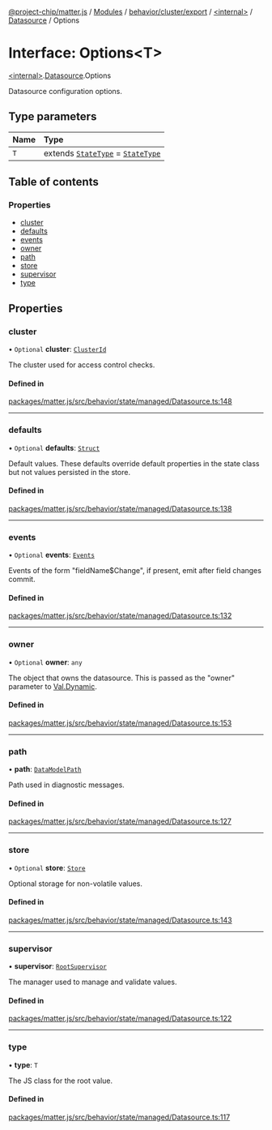 [@project-chip/matter.js](../README.md) / [Modules](../modules.md) / [behavior/cluster/export](../modules/behavior_cluster_export.md) / [\<internal\>](../modules/behavior_cluster_export._internal_.md) / [Datasource](../modules/behavior_cluster_export._internal_.Datasource.md) / Options

# Interface: Options\<T\>

[\<internal\>](../modules/behavior_cluster_export._internal_.md).[Datasource](../modules/behavior_cluster_export._internal_.Datasource.md).Options

Datasource configuration options.

## Type parameters

| Name | Type |
| :------ | :------ |
| `T` | extends [`StateType`](behavior_cluster_export._internal_.StateType.md) = [`StateType`](behavior_cluster_export._internal_.StateType.md) |

## Table of contents

### Properties

- [cluster](behavior_cluster_export._internal_.Datasource.Options.md#cluster)
- [defaults](behavior_cluster_export._internal_.Datasource.Options.md#defaults)
- [events](behavior_cluster_export._internal_.Datasource.Options.md#events)
- [owner](behavior_cluster_export._internal_.Datasource.Options.md#owner)
- [path](behavior_cluster_export._internal_.Datasource.Options.md#path)
- [store](behavior_cluster_export._internal_.Datasource.Options.md#store)
- [supervisor](behavior_cluster_export._internal_.Datasource.Options.md#supervisor)
- [type](behavior_cluster_export._internal_.Datasource.Options.md#type)

## Properties

### cluster

• `Optional` **cluster**: [`ClusterId`](../modules/datatype_export.md#clusterid)

The cluster used for access control checks.

#### Defined in

[packages/matter.js/src/behavior/state/managed/Datasource.ts:148](https://github.com/project-chip/matter.js/blob/3adaded6/packages/matter.js/src/behavior/state/managed/Datasource.ts#L148)

___

### defaults

• `Optional` **defaults**: [`Struct`](../modules/behavior_cluster_export._internal_.md#struct)

Default values.  These defaults override default properties in the state class but not values persisted in
the store.

#### Defined in

[packages/matter.js/src/behavior/state/managed/Datasource.ts:138](https://github.com/project-chip/matter.js/blob/3adaded6/packages/matter.js/src/behavior/state/managed/Datasource.ts#L138)

___

### events

• `Optional` **events**: [`Events`](behavior_cluster_export._internal_.Datasource.Events.md)

Events of the form "fieldName$Change", if present, emit after field changes commit.

#### Defined in

[packages/matter.js/src/behavior/state/managed/Datasource.ts:132](https://github.com/project-chip/matter.js/blob/3adaded6/packages/matter.js/src/behavior/state/managed/Datasource.ts#L132)

___

### owner

• `Optional` **owner**: `any`

The object that owns the datasource.  This is passed as the "owner" parameter to [Val.Dynamic](behavior_cluster_export._internal_.Val.Dynamic.md).

#### Defined in

[packages/matter.js/src/behavior/state/managed/Datasource.ts:153](https://github.com/project-chip/matter.js/blob/3adaded6/packages/matter.js/src/behavior/state/managed/Datasource.ts#L153)

___

### path

• **path**: [`DataModelPath`](behavior_cluster_export._internal_.DataModelPath.md)

Path used in diagnostic messages.

#### Defined in

[packages/matter.js/src/behavior/state/managed/Datasource.ts:127](https://github.com/project-chip/matter.js/blob/3adaded6/packages/matter.js/src/behavior/state/managed/Datasource.ts#L127)

___

### store

• `Optional` **store**: [`Store`](behavior_cluster_export._internal_.Datasource.Store.md)

Optional storage for non-volatile values.

#### Defined in

[packages/matter.js/src/behavior/state/managed/Datasource.ts:143](https://github.com/project-chip/matter.js/blob/3adaded6/packages/matter.js/src/behavior/state/managed/Datasource.ts#L143)

___

### supervisor

• **supervisor**: [`RootSupervisor`](../classes/behavior_cluster_export._internal_.RootSupervisor.md)

The manager used to manage and validate values.

#### Defined in

[packages/matter.js/src/behavior/state/managed/Datasource.ts:122](https://github.com/project-chip/matter.js/blob/3adaded6/packages/matter.js/src/behavior/state/managed/Datasource.ts#L122)

___

### type

• **type**: `T`

The JS class for the root value.

#### Defined in

[packages/matter.js/src/behavior/state/managed/Datasource.ts:117](https://github.com/project-chip/matter.js/blob/3adaded6/packages/matter.js/src/behavior/state/managed/Datasource.ts#L117)
